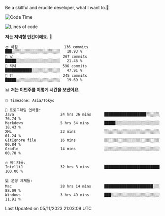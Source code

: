 Be a skillful and erudite developer, what I want to.👶

<!--START_SECTION:waka-->
![Code Time](http://img.shields.io/badge/Code%20Time-84%20hrs%2047%20mins-blue)

![Lines of code](https://img.shields.io/badge/%EC%A0%80%EB%8A%94%20%EC%97%AC%ED%83%9C%EA%B9%8C%EC%A7%80%20-726.7%20thousand%20%EC%A4%84%EC%9D%98%20%EC%BD%94%EB%93%9C%EB%A5%BC%20%EC%9E%91%EC%84%B1%ED%96%88%EC%96%B4%EC%9A%94.-blue)

**저는 저녁형 인간이에요. 🦉** 

```text
🌞 아침                     136 commits         ███░░░░░░░░░░░░░░░░░░░░░░   10.93 % 
🌆 낮　                     267 commits         █████░░░░░░░░░░░░░░░░░░░░   21.46 % 
🌃 저녁                     596 commits         ████████████░░░░░░░░░░░░░   47.91 % 
🌙 밤　                     245 commits         █████░░░░░░░░░░░░░░░░░░░░   19.69 % 
```


📊 **저는 이번주를 이렇게 시간을 보냈어요.** 

```text
🕑︎ Timezone: Asia/Tokyo

💬 프로그래밍 언어들: 
Java                     24 hrs 36 mins      ███████████████████░░░░░░   76.74 % 
Markdown                 5 hrs 54 mins       █████░░░░░░░░░░░░░░░░░░░░   18.43 % 
XML                      23 mins             ░░░░░░░░░░░░░░░░░░░░░░░░░   01.24 % 
GitIgnore file           16 mins             ░░░░░░░░░░░░░░░░░░░░░░░░░   00.84 % 
Gradle                   14 mins             ░░░░░░░░░░░░░░░░░░░░░░░░░   00.78 % 

🔥 에디터들: 
IntelliJ                 32 hrs 3 mins       █████████████████████████   100.00 % 

💻 운영 체제들: 
Mac                      28 hrs 14 mins      ██████████████████████░░░   88.09 % 
Windows                  3 hrs 49 mins       ███░░░░░░░░░░░░░░░░░░░░░░   11.91 % 
```


 Last Updated on 05/11/2023 21:03:09 UTC
<!--END_SECTION:waka-->
